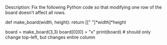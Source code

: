 Description:
Fix the following Python code so that modifying one row of the board doesn’t affect all rows.

def make_board(width, height):
  return [[" "]*width]*height

board = make_board(3,3)
board[0][0] = "x"
print(board) # should only change top-left, but changes entire column